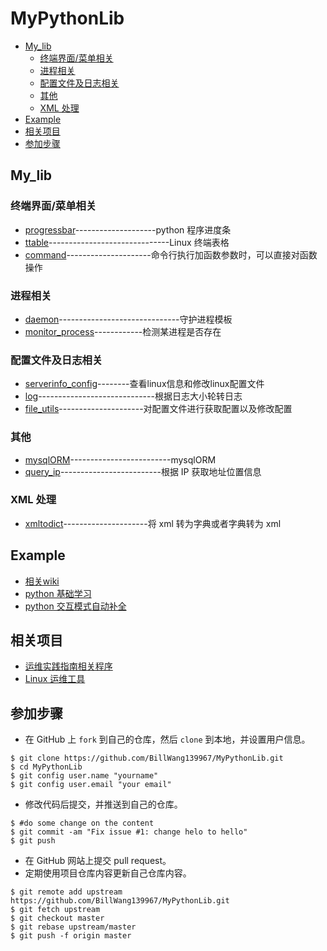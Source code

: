 # MyPythonLib
<!-- vim-markdown-toc GFM -->
* [My_lib](#my_lib)
    * [终端界面/菜单相关](#终端界面菜单相关)
    * [进程相关](#进程相关)
    * [配置文件及日志相关](#配置文件及日志相关)
    * [其他](#其他)
    * [XML 处理](#xml-处理)
* [Example](#example)
* [相关项目](#相关项目)
* [参加步骤](#参加步骤)

<!-- vim-markdown-toc -->

## My_lib

### 终端界面/菜单相关 

* [progressbar](My_lib/progressbar)--------------------python 程序进度条
* [ttable](My_lib/ttable)------------------------------Linux 终端表格
* [command](My_lib/command_utils/)---------------------命令行执行加函数参数时，可以直接对函数操作

### 进程相关

* [daemon](My_lib/daemon)------------------------------守护进程模板
* [monitor_process](My_lib/monitor_process)------------检测某进程是否存在

### 配置文件及日志相关

* [serverinfo_config](My_lib/serverinfo_config)--------查看linux信息和修改linux配置文件
* [log](My_lib/log_utils/)-----------------------------根据日志大小轮转日志
* [file_utils](My_lib/file_utils/)---------------------对配置文件进行获取配置以及修改配置

### 其他

* [mysqlORM](My_lib/mysqlORM/)-------------------------mysqlORM
* [query_ip](My_lib/query_ip/)-------------------------根据 IP 获取地址位置信息

### XML 处理

* [xmltodict](./My_lib/xmltodict/)---------------------将 xml 转为字典或者字典转为 xml

## Example

* [相关wiki](https://github.com/BillWang139967/MyPythonLib/wiki)
* [python 基础学习](./Example/python_base/README.md)
* [python 交互模式自动补全](./Example/python_interactive/README.md)

## 相关项目

* [运维实践指南相关程序](https://github.com/BillWang139967/op_practice_code)
* [Linux 运维工具](https://github.com/BillWang139967/linux_tools)

## 参加步骤

* 在 GitHub 上 `fork` 到自己的仓库，然后 `clone` 到本地，并设置用户信息。
```
$ git clone https://github.com/BillWang139967/MyPythonLib.git
$ cd MyPythonLib
$ git config user.name "yourname"
$ git config user.email "your email"
```
* 修改代码后提交，并推送到自己的仓库。
```
$ #do some change on the content
$ git commit -am "Fix issue #1: change helo to hello"
$ git push
```
* 在 GitHub 网站上提交 pull request。
* 定期使用项目仓库内容更新自己仓库内容。
```
$ git remote add upstream https://github.com/BillWang139967/MyPythonLib.git
$ git fetch upstream
$ git checkout master
$ git rebase upstream/master
$ git push -f origin master
```
